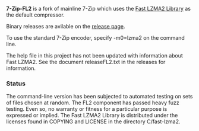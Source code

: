 __7-Zip-FL2__ is a fork of mainline 7-Zip which uses the [Fast LZMA2 Library] as
the default compressor.

[Fast LZMA2 Library]: https://github.com/conor42/fast-lzma2

Binary releases are avilable on the [release page].

[release page]: https://github.com/conor42/7-Zip-FL2/releases

To use the standard 7-Zip encoder, specify -m0=lzma2 on the command line.

The help file in this project has not been updated with information about Fast
LZMA2. See the document releaseFL2.txt in the releases for information.

### Status

The command-line version has been subjected to automated testing on sets of files
chosen at random. The FL2 component has passed heavy fuzz testing. Even so, no
warranty or fitness for a particular purpose is expressed or implied. The Fast
LZMA2 Library is distributed under the licenses found in COPYING and LICENSE in
the directory C/fast-lzma2.